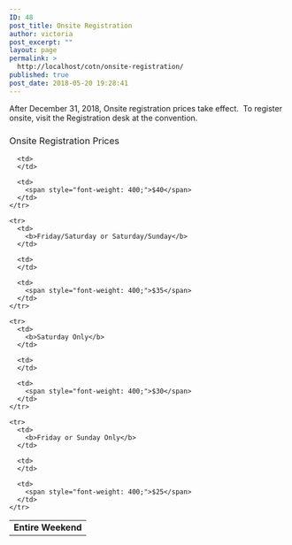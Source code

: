 ```yaml
---
ID: 48
post_title: Onsite Registration
author: victoria
post_excerpt: ""
layout: page
permalink: >
  http://localhost/cotn/onsite-registration/
published: true
post_date: 2018-05-20 19:28:41
---
```

<span style="font-weight: 400;">After December 31, 2018, Onsite registration prices take effect.  To register onsite, visit the Registration desk at the convention.</span> 
### <span style="font-weight: 400;">Onsite Registration Prices</span>

<table>
  <tbody>
    <tr>
      <td>
        <b>Entire Weekend</b>
      </td>
      
      <td>
      </td>
      
      <td>
        <span style="font-weight: 400;">$40</span>
      </td>
    </tr>
    
    <tr>
      <td>
        <b>Friday/Saturday or Saturday/Sunday</b>
      </td>
      
      <td>
      </td>
      
      <td>
        <span style="font-weight: 400;">$35</span>
      </td>
    </tr>
    
    <tr>
      <td>
        <b>Saturday Only</b>
      </td>
      
      <td>
      </td>
      
      <td>
        <span style="font-weight: 400;">$30</span>
      </td>
    </tr>
    
    <tr>
      <td>
        <b>Friday or Sunday Only</b>
      </td>
      
      <td>
      </td>
      
      <td>
        <span style="font-weight: 400;">$25</span>
      </td>
    </tr>
  </tbody>
</table>

# 

#